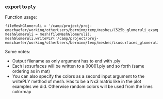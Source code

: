 ### export to `ply`
Function usage:
```
fileMeshGlomeruli = '/camp/project/proj-emschaefer/working/otherUsers/berninm/temp/meshes/C525b_glomeruli_example.mat'; 
meshGlomeruli = mesh(fileMeshGlomeruli);                                                                                
meshGlomeruli.writePLY('/camp/project/proj-emschaefer/working/otherUsers/berninm/temp/meshes/isosurfaces_glomeruli.ply');
```
Some notes:
* Output filename as only argument has to end with .ply
* Each isosurfaces will be written to a 00001.ply and so forth (same ordering as in mat)
* You can also specify the colors as a second input argument to the writePLY method of mesh. Has to be a Nx3 matrix like in the plot examples we did. Otherwise random colors will be used from the lines colormap
